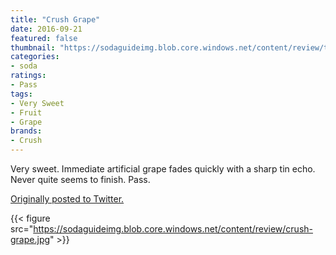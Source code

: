 ```yaml
---
title: "Crush Grape"
date: 2016-09-21
featured: false
thumbnail: "https://sodaguideimg.blob.core.windows.net/content/review/thumbs/crush-grape.jpg"
categories:
- soda
ratings:
- Pass
tags:
- Very Sweet
- Fruit
- Grape
brands:
- Crush
---
```


Very sweet. Immediate artificial grape fades quickly with a sharp tin echo. Never quite seems to finish. Pass.

[Originally posted to Twitter.](https://twitter.com/Cavorter/status/778649628912656384)

{{< figure src="https://sodaguideimg.blob.core.windows.net/content/review/crush-grape.jpg" >}}

